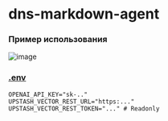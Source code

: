 # dns-markdown-agent

### Пример использования
![image](https://github.com/user-attachments/assets/3c9263a5-1166-4a8c-a0b6-a342316b3f08)

### [.env](.env)
```shell
OPENAI_API_KEY="sk-.."
UPSTASH_VECTOR_REST_URL="https:..."
UPSTASH_VECTOR_REST_TOKEN="..." # Readonly
```
